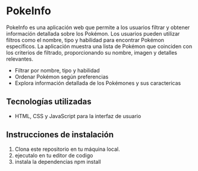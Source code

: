 # PokeInfo
PokeInfo es una aplicación web que permite a los usuarios filtrar y obtener información detallada sobre los Pokémon. Los usuarios pueden utilizar filtros como el nombre, tipo y habilidad para encontrar Pokémon específicos. La aplicación muestra una lista de Pokémon que coinciden con los criterios de filtrado, proporcionando su nombre, imagen y detalles relevantes. 
- Filtrar por nombre, tipo y habilidad
- Ordenar Pokémon según preferencias
- Explora información detallada de los Pokémones y sus caractericas


## Tecnologías utilizadas
- HTML, CSS y JavaScript para la interfaz de usuario

## Instrucciones de instalación
1. Clona este repositorio en tu máquina local.
2. ejecutalo en tu editor de codigo 
3. instala la dependencias npm install





